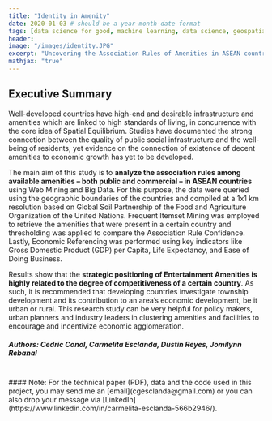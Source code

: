```yaml
---
title: "Identity in Amenity"
date: 2020-01-03 # should be a year-month-date format
tags: [data science for good, machine learning, data science, geospatial, gis, aws, aws athena, geotagging, amenity, frequent itemset mining, data mining]
header:
image: "/images/identity.JPG"
excerpt: "Uncovering the Association Rules of Amenities in ASEAN countries and their relationship to Economic Competencies using Web Mining and Big Data Analysis"
mathjax: "true"
---
```

## Executive Summary 

Well-developed countries have high-end and desirable infrastructure and amenities which are linked to high standards of living, in concurrence with the core idea of Spatial Equilibrium. Studies have documented the strong connection between the quality of public social infrastructure and the well-being of residents, yet evidence on the connection of existence of decent amenities to economic growth has yet to be developed. 

The main aim of this study is to **analyze the association rules among available amenities – both public and commercial – in ASEAN countries** using Web Mining and Big Data. For this purpose, the data were queried using the geographic boundaries of the countries and compiled at a 1x1 km resolution based on Global Soil Partnership of the Food and Agriculture Organization of the United Nations. Frequent Itemset Mining was employed to retrieve the amenities that were present in a certain country and thresholding was applied to compare the Association Rule Confidence. Lastly, Economic Referencing was performed using key indicators like Gross Domestic Product (GDP) per Capita, Life Expectancy, and Ease of Doing Business. 

Results show that the **strategic positioning of Entertainment Amenities is highly related to the degree of competitiveness of a certain country**. As such, it is recommended that developing countries investigate township development and its contribution to an area’s economic development, be it urban or rural. This research study can be very helpful for policy makers, urban planners and industry leaders in clustering amenities and facilities to encourage and incentivize economic agglomeration. 
##### Authors: Cedric Conol, Carmelita Esclanda, Dustin Reyes, Jomilynn Rebanal 
<br>
#### Note: For the technical paper (PDF), data and the code used in this project, you may send me an [email](cgesclanda@gmail.com) or you can also drop your message via [LinkedIn](https://www.linkedin.com/in/carmelita-esclanda-566b2946/).
<br>


